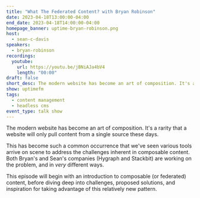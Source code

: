 ```yaml
---
title: "What The Federated Content? with Bryan Robinson"
date: 2023-04-18T13:00:00-04:00
end_date: 2023-04-18T14:00:00-04:00
homepage_banner: uptime-bryan-robinson.png
host:
  - sean-c-davis
speakers:
  - bryan-robinson
recordings:
  youtube:
    url: https://youtu.be/jBNiAJa4bV4
    length: "00:00"
draft: false
short_desc: The modern website has become an art of composition. It's a rarity that a website will only pull content from a single source these days. Sean and Bryan discuss the challenges and solutions to composable content.
show: uptimefm
tags:
  - content management
  - headless cms
event_type: talk show
---
```


The modern website has become an art of composition. It's a rarity that a website will only pull content from a single source these days.

This has become such a common occurrence that we've seen various tools arrive on scene to address the challenges inherent in composable content. Both Bryan's and Sean's companies (Hygraph and Stackbit) are working on the problem, and in _very_ different ways.

This episode will begin with an introduction to composable (or federated) content, before diving deep into challenges, proposed solutions, and inspiration for taking advantage of this relatively new pattern.
